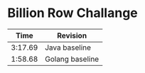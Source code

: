 # Billion Row Challange

| Time    | Revision        |
| ------- | --------------- |
| 3:17.69 | Java baseline   |
| 1:58.68 | Golang baseline |
